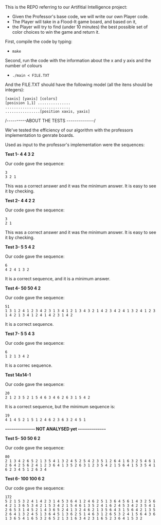 This is the REPO referring to our Artifitial Intelligence project:

* Given the Professor's base code, we will write our own Player code.
* The Player will take in a Flood-It game board, and based on it,
* the Player will try to find (under 10 minutes) the best possible
set of color choices to win the game and return it.

First, compile the code by typing:
* `make`

Second, run the code with the information about the x and y axis and the number of colours
* `./main < FILE.TXT`

And the FILE.TXT should have the following model (all the itens should be integers):
```
[xaxis] [yaxis] [colors]
[posision 1,1] ...............
..............................
................[position xaxis, yaxis]
```

/----------ABOUT THE TESTS --------------/

We've tested the efficiency of our algorithm with the professors implementation to genrate boards.

Used as input to the professor's implementation were the sequences:

**Test 1- 4 4 3 2**

Our code gave the sequence:
```
3
3 2 1
```
This was a correct answer and it was the minimum answer. It is easy to see it by checking.

**Test 2- 4 4 2 2**

Our code gave the sequence:
```
3
2 1
```
This was a correct answer and it was the minimum answer. It is easy to see it by checking.

**Test 3- 5 5 4 2**

Our code gave the sequence:
```
6
4 2 4 1 3 2
```
It is a correct sequence, and it is a minimum answer.

**Test 4- 50 50 4 2**

Our code gave the sequence:
```
51
1 3 1 2 4 1 2 3 4 2 3 1 3 4 1 2 1 3 4 3 2 1 4 2 3 4 2 4 1 3 2 4 1 2 3 1 4 2 1 3 4 1 2 4 1 4 2 3 1 4 2
```
It is a correct sequence.

**Test 7- 5 5 4 3**

Our code gave the sequence:
```
6
1 2 1 3 4 2
```
It is a correc sequence.

**Test 14x14-1**

Our code gave the sequence:
```
20
2 1 2 3 5 2 1 5 4 6 3 4 6 2 6 3 1 5 4 2
```
It is a correct sequence, but the minimum sequence is:
```
19
4 1 4 5 2 1 5 1 2 4 6 2 3 6 3 2 4 5 1
```


**--------------- NOT ANALYSED yet --------------**

**Test 5- 50 50 6 2**

Our code gave the sequence:
```
80
2 1 3 4 2 6 5 2 1 3 5 4 1 3 2 4 5 2 5 4 2 3 5 1 2 6 4 1 6 3 2 5 4 6 1 2 6 4 2 5 6 2 4 1 2 3 6 4 1 3 5 2 6 3 1 2 3 5 4 2 1 5 6 4 1 5 3 5 4 1 6 2 3 4 5 1 2 6 3 4
```

**Test 6- 100 100 6 2**

Our code gave the sequence:
```
172
5 2 1 5 3 2 4 1 4 2 3 1 4 5 3 6 4 1 2 4 6 2 5 1 3 6 4 5 6 1 4 3 2 5 6 4 2 1 3 6 5 3 4 2 1 5 3 4 2 1 5 4 6 1 3 5 2 4 1 6 2 4 5 3 4 2 3 5 4 1 2 6 5 3 1 4 5 2 1 4 3 6 5 2 4 1 3 2 4 6 2 1 3 5 6 4 3 1 5 6 4 2 1 3 5 2 6 4 1 3 2 4 5 1 3 6 4 5 1 3 6 2 5 1 4 6 3 1 2 6 5 3 2 4 1 5 6 4 3 6 1 3 6 5 4 1 6 5 3 2 6 5 2 1 3 1 6 3 4 2 3 1 6 5 2 3 6 4 1 5 3 2 
```
